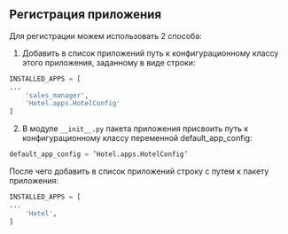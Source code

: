 ## Регистрация приложения

Для регистрации можем использовать 2 способа:

1. Добавить в список приложений путь к конфигурационному классу этого прило­жения, заданному в виде строки:
```python
INSTALLED_APPS = [
...
    'sales_manager',
    'Hotel.apps.HotelConfig'
]
```

2. В модуле `__init__.ру` пакета приложения присвоить путь к конфигурационному классу переменной default_app_config:

```python
default_app_config = ’Hotel.apps.HotelConfig’
```

После чего добавить в список приложений строку с путем к пакету приложения:

```python
INSTALLED_APPS = [
...
    'Hotel',
]
```

